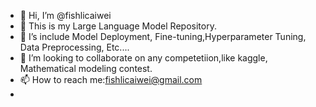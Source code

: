 - 👋 Hi, I’m @fishlicaiwei
- 👀 This is my Large Language Model Repository.
- 🌱 I’s include Model Deployment, Fine-tuning,Hyperparameter Tuning, Data Preprocessing, Etc....
- 💞️ I’m looking to collaborate on any competetiion,like kaggle, Mathematical modeling contest.
- 📫 How to reach me:fishlicaiwei@gmail.com
- 

<!---
fishlicaiwei/fishlicaiwei is a ✨ special ✨ repository because its `README.md` (this file) appears on your GitHub profile.
You can click the Preview link to take a look at your changes.
--->
